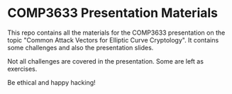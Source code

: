 # COMP3633 Presentation Materials

This repo contains all the materials for the COMP3633 presentation on the topic "Common Attack Vectors for Elliptic Curve Cryptology". It contains some challenges and also the presentation slides.

Not all challenges are covered in the presentation. Some are left as exercises.

Be ethical and happy hacking!

